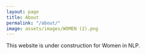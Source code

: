 ```yaml
---
layout: page
title: About
permalink: "/about/"
image: assets/images/WOMEN (2).png
---
```


This website is under construction for Women in NLP.

